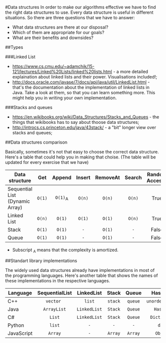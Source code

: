 #Data structures
In order to make our algorithms effective we have to find the right data structures to use. Every data structure is useful in different situations. So there are three questions that we have to answer:
* What data structures are there at our disposal?
* Which of them are appropriate for our goals?
* What are their benefits and downsides?

##Types

###Linked List
* https://www.cs.cmu.edu/~adamchik/15-121/lectures/Linked%20Lists/linked%20lists.html - a more detailed explaination about linked lists and their power. Visualisations included!;
* http://docs.oracle.com/javase/7/docs/api/java/util/LinkedList.html - that's the documentation about the implementation of linked lists in Java. Take a look at them, so that you can learn something more. This might help you in writing your own implementation.


###Stacks and queues
* https://en.wikibooks.org/wiki/Data_Structures/Stacks_and_Queues - the things that wikibooks has to say about thoose data structures;
* http://introcs.cs.princeton.edu/java/43stack/ - a "bit" longer view over stacks and queues;

##Data structures comparison

Basically, sometimes it's not that easy to choose the correct data structure. Here's a table that could help you in making that choise. (The table will be updated for every exercise that we have)

| Data structure  | Get | Append | Insert | RemoveAt  | Search | Random Access? |
|-----------------|:---:|:------:|:------:|:---------:|:------:|:------:|
| Sequential List (Dynamic Array)  | `O(1)`  | `O(1)`<sub>A</sub> | `O(n)` | `O(n)` | `O(n)` | True |
| Linked List | `O(n)`  | `O(1)` | `O(1)` | `O(1)` | `O(n)` | True |
| Stack | `O(1)`  | `O(1)` | `-` | `O(1)` | `-` | False |
| Queue | `O(1)`  | `O(1)` | `-` | `O(1)` | `-` | False |

* Subscript <sub>A</sub> means that the complexity is amortized.

##Standart library implementations

The widely used data structures already have implementations in most of the programming languages.
Here's another table that shows the names of these implementations in the respective languages.

| Language  | SequentialList | LinkedList | Stack | Queue  | HashMap | Set | BST |
|-----------------|:---:|:------:|:------:|:---------:|:------:|:------:|:------:|
| C++ | `vector `  | `list` | `stack` | `queue` | `unordered_map` | `unordered_set` | `map` |
| Java | `ArrayList`  | `LinkedList` | `Stack` | `Queue` | `HashMap` | `HashSet` | `-` |
| C# | `List`  | `LinkedList` | `Stack` | `Queue` | `Dictionary` | `HashSet` | `SortedDictionary` |
| Python | `list`  | `-` | `-` | `-` | `dict` | `set` | `OrderedDict` |
| JavaScript | `Array`  | `-` | `Array` | `Array` | `Object` | `-` | `-` |
